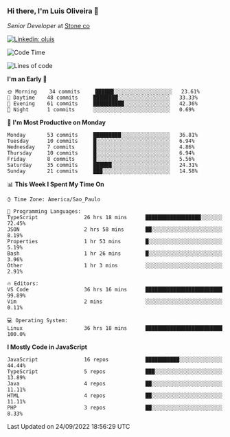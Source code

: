 ### Hi there, I'm Luis Oliveira 👋
*Senior Developer* at [Stone co](https://www.stone.com.br)  

[![Linkedin: oluis](https://img.shields.io/badge/-ooluis-blue?style=flat-square&logo=Linkedin&logoColor=white&link=https://www.linkedin.com/in/ooluis)](https://www.linkedin.com/in/ooluis/)

<!--START_SECTION:waka-->
![Code Time](http://img.shields.io/badge/Code%20Time-2%2C389%20hrs%2054%20mins-blue)

![Lines of code](https://img.shields.io/badge/From%20Hello%20World%20I%27ve%20Written-240%20Thousand%20lines%20of%20code-blue)

**I'm an Early 🐤** 

```text
🌞 Morning    34 commits     ██████░░░░░░░░░░░░░░░░░░░   23.61% 
🌆 Daytime    48 commits     ████████░░░░░░░░░░░░░░░░░   33.33% 
🌃 Evening    61 commits     ██████████░░░░░░░░░░░░░░░   42.36% 
🌙 Night      1 commits      ░░░░░░░░░░░░░░░░░░░░░░░░░   0.69%

```
📅 **I'm Most Productive on Monday** 

```text
Monday       53 commits     █████████░░░░░░░░░░░░░░░░   36.81% 
Tuesday      10 commits     █░░░░░░░░░░░░░░░░░░░░░░░░   6.94% 
Wednesday    7 commits      █░░░░░░░░░░░░░░░░░░░░░░░░   4.86% 
Thursday     10 commits     █░░░░░░░░░░░░░░░░░░░░░░░░   6.94% 
Friday       8 commits      █░░░░░░░░░░░░░░░░░░░░░░░░   5.56% 
Saturday     35 commits     ██████░░░░░░░░░░░░░░░░░░░   24.31% 
Sunday       21 commits     ███░░░░░░░░░░░░░░░░░░░░░░   14.58%

```


📊 **This Week I Spent My Time On** 

```text
⌚︎ Time Zone: America/Sao_Paulo

💬 Programming Languages: 
TypeScript               26 hrs 18 mins      ██████████████████░░░░░░░   72.45% 
JSON                     2 hrs 58 mins       ██░░░░░░░░░░░░░░░░░░░░░░░   8.19% 
Properties               1 hr 53 mins        █░░░░░░░░░░░░░░░░░░░░░░░░   5.19% 
Bash                     1 hr 26 mins        █░░░░░░░░░░░░░░░░░░░░░░░░   3.96% 
Other                    1 hr 3 mins         ░░░░░░░░░░░░░░░░░░░░░░░░░   2.91%

🔥 Editors: 
VS Code                  36 hrs 16 mins      █████████████████████████   99.89% 
Vim                      2 mins              ░░░░░░░░░░░░░░░░░░░░░░░░░   0.11%

💻 Operating System: 
Linux                    36 hrs 18 mins      █████████████████████████   100.0%

```

**I Mostly Code in JavaScript** 

```text
JavaScript               16 repos            ███████████░░░░░░░░░░░░░░   44.44% 
TypeScript               5 repos             ███░░░░░░░░░░░░░░░░░░░░░░   13.89% 
Java                     4 repos             ██░░░░░░░░░░░░░░░░░░░░░░░   11.11% 
HTML                     4 repos             ██░░░░░░░░░░░░░░░░░░░░░░░   11.11% 
PHP                      3 repos             ██░░░░░░░░░░░░░░░░░░░░░░░   8.33%

```



 Last Updated on 24/09/2022 18:56:29 UTC
<!--END_SECTION:waka-->
